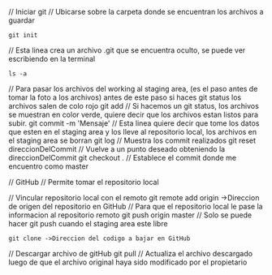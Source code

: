 // Iniciar git
// Ubicarse sobre la carpeta donde se encuentran los archivos a guardar

    git init

// Esta linea crea un archivo .git que se encuentra oculto, se puede ver escribiendo en la terminal 

    ls -a
    
// Para pasar los archivos del working al staging area, (es el paso antes de tomar la foto a los archivos) antes de este paso si haces git status los archivos salen de colo rojo
    git add
// Si hacemos un git status, los archivos se muestran en color verde, quiere decir que los archivos estan listos para subir.
    git commit -m 'Mensaje'
// Esta linea quiere decir que tome los datos que esten en el staging area y los lleve al repositorio local, los archivos en el staging area se borran
    git log 
// Muestra los commit realizados
    git reset direccionDelCommit
// Vuelve a un punto deseado obteniendo la direccionDelCommit
    git checkout .
// Establece el commit donde me encuentro como master


// GitHub
// Permite tomar el repositorio local 

// Vincular repositorio local con el remoto
    git remote add origin ->Direccion de origen del repositorio en GitHub
// Para que el repositorio local le pase la informacion al repositorio remoto
    git push origin master
// Solo se puede hacer git push cuando el staging area este libre

    git clone ->Direccion del codigo a bajar en GitHub
// Descargar archivo de gitHub
    git pull 
// Actualiza el archivo descargado luego de que el archivo original haya sido modificado por el propietario
